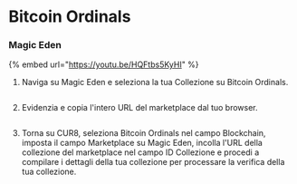 # Bitcoin Ordinals

### Magic Eden

{% embed url="https://youtu.be/HQFtbs5KyHI" %}

1. Naviga su Magic Eden e seleziona la tua Collezione su Bitcoin Ordinals.

<figure><img src="../../.gitbook/assets/Screenshot 2025-01-31 at 12.43.44.png" alt=""><figcaption></figcaption></figure>

2. Evidenzia e copia l'intero URL del marketplace dal tuo browser.

<figure><img src="../../.gitbook/assets/Screenshot 2025-01-31 at 12.46.23.png" alt=""><figcaption></figcaption></figure>

3. Torna su CUR8, seleziona Bitcoin Ordinals nel campo Blockchain, imposta il campo Marketplace su Magic Eden, incolla l'URL della collezione del marketplace nel campo ID Collezione e procedi a compilare i dettagli della tua collezione per processare la verifica della tua collezione.

<figure><img src="../../.gitbook/assets/Screenshot 2025-01-31 at 12.47.06.png" alt=""><figcaption></figcaption></figure>